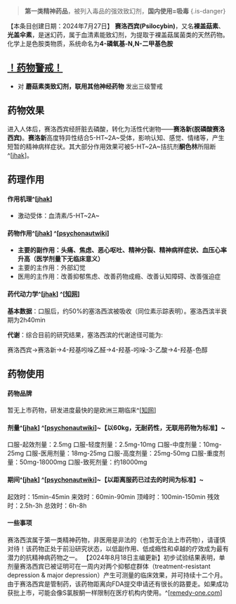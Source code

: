 ﻿
> **第一类精神药品**，被列入毒品的强效致幻剂，**国内使用=吸毒**
{.is-danger}

【本条目创建日期：2024年7月27日】
**赛洛西宾(Psilocybin)**，又名**裸盖菇素**、**光盖伞素**，是迷幻药，属于血清素能致幻剂，为提取于裸盖菇属菌类的天然药物。化学上是色胺类物质，系统命名为**4-磷氧基-N,N-二甲基色胺**
## [！药物警戒！](/drug/%E8%8D%AF%E7%89%A9%E8%AD%A6%E6%88%92/)
- 对 **蘑菇素类致幻剂，联用其他神经药物** 发出三级警戒
## 药物效果

进入人体后，赛洛西宾经肝脏去磷酸，转化为活性代谢物——**赛洛新(脱磷酸赛洛西宾)**。**赛洛新**高度特异性结合5-HT~2A~受体，影响认知、感觉、情绪等，产生短暂的精神病样症状。其大部分作用效果可被5-HT~2A~拮抗剂**酮色林**所阻断^[[jhak](http://jhak.com/uploadfile/2021/1219/20211219104947754.pdf)]。

## 药理作用
#### 作用机理^[[jhak](http://jhak.com/uploadfile/2021/1219/20211219104947754.pdf)] 
- 激动受体：血清素/5-HT~2A~
#### 药物作用^[[jhak](http://jhak.com/uploadfile/2021/1219/20211219104947754.pdf)] ^[[psychonautwiki](https://m.psychonautwiki.org/wiki/Psilocybin_mushrooms)]
- **主要的副作用：头痛、焦虑、恶心呕吐、精神分裂、精神病样症状、血压心率升高（医学剂量下无临床意义）**
- 主要的主作用：外部幻觉
- 医用的主作用：改善抑郁焦虑、改善药物成瘾、改善认知障碍、改善强迫症

#### 药代动力学^[[jhak](http://jhak.com/uploadfile/2021/1219/20211219104947754.pdf)] ^[[知网](https://kns.cnki.net/kcms2/article/abstract?v=wRD08hUPYgy4nowZqKzKcnlKhj3rzgm5-3RyYdsIAwfAszENIouqux-Y-Oq0MZG3tOYT1FhDahUQVhvjTbJKM_ldZwbbB7PihFVd_ewrU8bUUWKH-EskSCuZS2GbRp4pO2KsZKnZEUM9-HNDXaQ6XOk1g1lqZZ-xUwf1u8KKKnbzpQJVp5GCAcqIEaK7Ri7MPzw-2chI7rk=&uniplatform=NZKPT&language=CHS)]
**基本数据**：口服后，约50%的塞洛西滨被吸收（同位素示踪表明）。塞洛西滨半衰期为2h40min

**代谢**：综合目前的研究结果，塞洛西滨的代谢途径可能为:

赛洛西宾→赛洛新→4-羟基吲哚乙醛→4-羟基-吲哚-3-乙酸→4-羟基-色醇
## 药物使用
#### 药物品牌
暂无上市药物，研发进度最快的是欧洲三期临床^[[知网](https://kns.cnki.net/kcms2/article/abstract?v=wRD08hUPYgy4nowZqKzKcnlKhj3rzgm5-3RyYdsIAwfAszENIouqux-Y-Oq0MZG3tOYT1FhDahUQVhvjTbJKM_ldZwbbB7PihFVd_ewrU8bUUWKH-EskSCuZS2GbRp4pO2KsZKnZEUM9-HNDXaQ6XOk1g1lqZZ-xUwf1u8KKKnbzpQJVp5GCAcqIEaK7Ri7MPzw-2chI7rk=&uniplatform=NZKPT&language=CHS)]
#### 剂量^[[jhak](http://jhak.com/uploadfile/2021/1219/20211219104947754.pdf)] ^[[psychonautwiki](https://m.psychonautwiki.org/wiki/Psilocybin_mushrooms)]~【以60kg，无耐药性，无联用药物为标准】~

口服-起效剂量：2.5mg
口服-轻度剂量：2.5mg-10mg
口服-中度剂量：10mg-25mg
口服-医用剂量：18mg-25mg
口服-高度剂量：25mg-50mg
口服-重度剂量：50mg-18000mg
口服-致死剂量：约18000mg

#### 期间^[[jhak](http://jhak.com/uploadfile/2021/1219/20211219104947754.pdf)] ^[[psychonautwiki](https://m.psychonautwiki.org/wiki/Psilocybin_mushrooms)]~【以距离服药已过去的时间为标准】~
起效时：15min-45min
来效时：60min-90min
顶峰时：100min-150min
残效时：2.5h-3h
总效时：6h-8h

#### 一些事项 ####

赛洛西滨属于第一类精神药物，非医用是非法的（也暂无合法上市药物），请谨慎对待！该药物正处于前沿研究状态，以低副作用、低成瘾性和卓越的疗效成为最有潜力的抗精神病药物之一。
【2024年8月18日主编更新】初步试验结果表明，单剂量赛洛西宾已被证明可在一周内对两个抑郁症群体（treatment-resistant depression & major depression）产生可测量的临床效果，并可持续十二个月。由于赛洛西宾是管制药，该药物距离向FDA提交申请还有很长的路要走。如果成功获批上市，可能会像S氯胺酮一样限制在医疗机构内使用。^[[remedy-one.com](https://remedy-one.com/what-is-a-cough-medicine-doing-in-my-anti-depressant/)]
